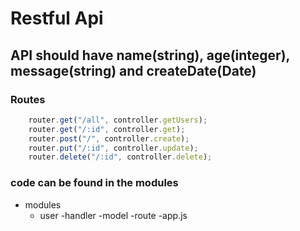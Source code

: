 # Restful Api

## API should have name(string), age(integer), message(string) and createDate(Date)

### Routes

```javascript
    router.get("/all", controller.getUsers);
    router.get("/:id", controller.get);
    router.post("/", controller.create);
    router.put("/:id", controller.update);
    router.delete("/:id", controller.delete);
```

### code can be found in the modules

- modules
    - user
        -handler
        -model
        -route
-app.js

